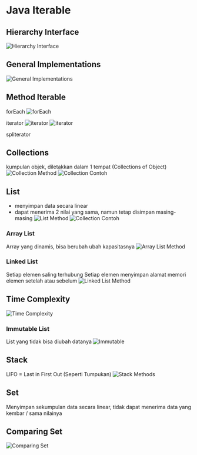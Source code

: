 # Java Iterable

## Hierarchy Interface
 ![Hierarchy Interface](./screenshots/01javaIterable.png)

## General Implementations
 ![General Implementations](./screenshots/02Implement.png)


## Method Iterable

forEach
![forEach](./screenshots/03Iterable1.png)

iterator
![iterator](./screenshots/04Iterable2.png)
![iterator](./screenshots/05Iterable3.png)

spliterator


## Collections
kumpulan objek, diletakkan dalam 1 tempat (Collections of Object)
![Collection Method](./screenshots/06Collections.png)
![Collection Contoh](./screenshots/07CollectionAL.png)

## List
- menyimpan data secara linear
- dapat menerima 2 nilai yang sama, namun tetap disimpan masing-masing
![List Method](./screenshots/08MethodList.png)
![Collection Contoh](./screenshots/07CollectionAL.png)

### Array List
Array yang dinamis, bisa berubah ubah kapasitasnya
![Array List Method](./screenshots/09AL.png)

### Linked List
Setiap elemen saling terhubung
Setiap elemen menyimpan alamat memori elemen setelah atau sebelum
![Linked List Method](./screenshots/10LinkedListMethod.png)

## Time Complexity
![Time Complexity](./screenshots/11Time.png)

### Immutable List
List yang tidak bisa diubah datanya
![Immutable](./screenshots/12Immutable.png)

## Stack
LIFO = Last in First Out (Seperti Tumpukan)
![Stack Methods](./screenshots/13Stack1.png)

## Set
Menyimpan sekumpulan data secara linear, tidak dapat menerima data yang kembar / sama nilainya

## Comparing Set
![Comparing Set](./screenshots/14Sets.png)